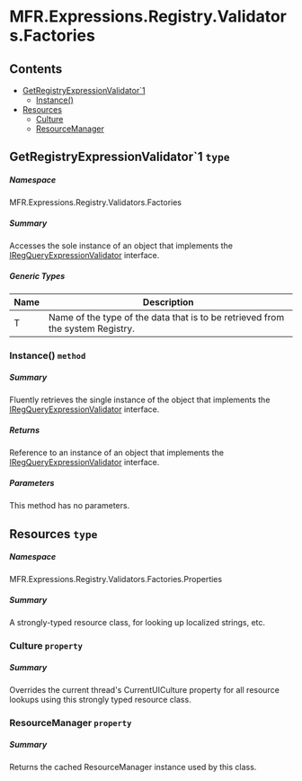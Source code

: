 <a name='assembly'></a>
# MFR.Expressions.Registry.Validators.Factories

## Contents

- [GetRegistryExpressionValidator\`1](#T-MFR-Objects-Expressions-Registry-Validators-Factories-GetRegistryExpressionValidator`1 'MFR.Expressions.Registry.Validators.Factories.GetRegistryExpressionValidator`1')
  - [Instance()](#M-MFR-Objects-Expressions-Registry-Validators-Factories-GetRegistryExpressionValidator`1-Instance 'MFR.Expressions.Registry.Validators.Factories.GetRegistryExpressionValidator`1.Instance')
- [Resources](#T-MFR-Objects-Expressions-Registry-Validators-Factories-Properties-Resources 'MFR.Expressions.Registry.Validators.Factories.Properties.Resources')
  - [Culture](#P-MFR-Objects-Expressions-Registry-Validators-Factories-Properties-Resources-Culture 'MFR.Expressions.Registry.Validators.Factories.Properties.Resources.Culture')
  - [ResourceManager](#P-MFR-Objects-Expressions-Registry-Validators-Factories-Properties-Resources-ResourceManager 'MFR.Expressions.Registry.Validators.Factories.Properties.Resources.ResourceManager')

<a name='T-MFR-Objects-Expressions-Registry-Validators-Factories-GetRegistryExpressionValidator`1'></a>
## GetRegistryExpressionValidator\`1 `type`

##### Namespace

MFR.Expressions.Registry.Validators.Factories

##### Summary

Accesses the sole instance of an object that implements the
[IRegQueryExpressionValidator](#T-MFR-Objects-IRegQueryExpressionValidator 'MFR.IRegQueryExpressionValidator')
interface.

##### Generic Types

| Name | Description |
| ---- | ----------- |
| T | Name of the type of the data that is to be retrieved from the system Registry. |

<a name='M-MFR-Objects-Expressions-Registry-Validators-Factories-GetRegistryExpressionValidator`1-Instance'></a>
### Instance() `method`

##### Summary

Fluently retrieves the single instance of the object that implements
the
[IRegQueryExpressionValidator](#T-MFR-Objects-IRegQueryExpressionValidator 'MFR.IRegQueryExpressionValidator')
interface.

##### Returns

Reference to an instance of an object that implements the
[IRegQueryExpressionValidator](#T-MFR-Objects-IRegQueryExpressionValidator 'MFR.IRegQueryExpressionValidator')
interface.

##### Parameters

This method has no parameters.

<a name='T-MFR-Objects-Expressions-Registry-Validators-Factories-Properties-Resources'></a>
## Resources `type`

##### Namespace

MFR.Expressions.Registry.Validators.Factories.Properties

##### Summary

A strongly-typed resource class, for looking up localized strings, etc.

<a name='P-MFR-Objects-Expressions-Registry-Validators-Factories-Properties-Resources-Culture'></a>
### Culture `property`

##### Summary

Overrides the current thread's CurrentUICulture property for all
  resource lookups using this strongly typed resource class.

<a name='P-MFR-Objects-Expressions-Registry-Validators-Factories-Properties-Resources-ResourceManager'></a>
### ResourceManager `property`

##### Summary

Returns the cached ResourceManager instance used by this class.
